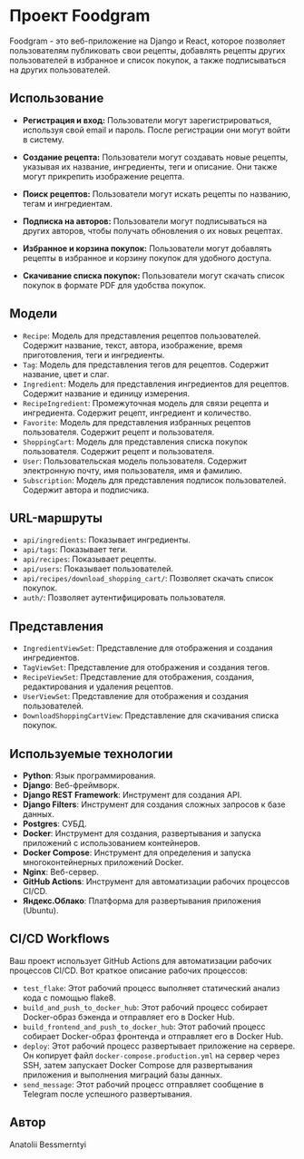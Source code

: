 # Проект Foodgram

Foodgram - это веб-приложение на Django и React, которое позволяет пользователям публиковать свои рецепты, добавлять рецепты других пользователей в избранное и список покупок, а также подписываться на других пользователей.

## Использование

- **Регистрация и вход:** Пользователи могут зарегистрироваться, используя свой email и пароль. После регистрации они могут войти в систему.

- **Создание рецепта:** Пользователи могут создавать новые рецепты, указывая их название, ингредиенты, теги и описание. Они также могут прикрепить изображение рецепта.

- **Поиск рецептов:** Пользователи могут искать рецепты по названию, тегам и ингредиентам.

- **Подписка на авторов:** Пользователи могут подписываться на других авторов, чтобы получать обновления о их новых рецептах.

- **Избранное и корзина покупок:** Пользователи могут добавлять рецепты в избранное и корзину покупок для удобного доступа.

- **Скачивание списка покупок:** Пользователи могут скачать список покупок в формате PDF для удобства покупок.

## Модели

- `Recipe`: Модель для представления рецептов пользователей. Содержит название, текст, автора, изображение, время приготовления, теги и ингредиенты.
- `Tag`: Модель для представления тегов для рецептов. Содержит название, цвет и слаг.
- `Ingredient`: Модель для представления ингредиентов для рецептов. Содержит название и единицу измерения.
- `RecipeIngredient`: Промежуточная модель для связи рецепта и ингредиента. Содержит рецепт, ингредиент и количество.
- `Favorite`: Модель для представления избранных рецептов пользователя. Содержит рецепт и пользователя.
- `ShoppingCart`: Модель для представления списка покупок пользователя. Содержит рецепт и пользователя.
- `User`: Пользовательская модель пользователя. Содержит электронную почту, имя пользователя, имя и фамилию.
- `Subscription`: Модель для представления подписок пользователей. Содержит автора и подписчика.

## URL-маршруты

- `api/ingredients`: Показывает ингредиенты.
- `api/tags`: Показывает теги.
- `api/recipes`: Показывает рецепты.
- `api/users`: Показывает пользователей.
- `api/recipes/download_shopping_cart/`: Позволяет скачать список покупок.
- `auth/`: Позволяет аутентифицировать пользователя.

## Представления

- `IngredientViewSet`: Представление для отображения и создания ингредиентов.
- `TagViewSet`: Представление для отображения и создания тегов.
- `RecipeViewSet`: Представление для отображения, создания, редактирования и удаления рецептов.
- `UserViewSet`: Представление для отображения и создания пользователей.
- `DownloadShoppingCartView`: Представление для скачивания списка покупок.

## Используемые технологии

- **Python**: Язык программирования.
- **Django**: Веб-фреймворк.
- **Django REST Framework**: Инструмент для создания API.
- **Django Filters**: Инструмент для создания сложных запросов к базе данных.
- **Postgres**: СУБД.
- **Docker**: Инструмент для создания, развертывания и запуска приложений с использованием контейнеров.
- **Docker Compose**: Инструмент для определения и запуска многоконтейнерных приложений Docker.
- **Nginx**: Веб-сервер.
- **GitHub Actions**: Инструмент для автоматизации рабочих процессов CI/CD.
- **Яндекс.Облако**: Платформа для развертывания приложения (Ubuntu).

## CI/CD Workflows

Ваш проект использует GitHub Actions для автоматизации рабочих процессов CI/CD. Вот краткое описание рабочих процессов:

- `test_flake`: Этот рабочий процесс выполняет статический анализ кода с помощью flake8.
- `build_and_push_to_docker_hub`: Этот рабочий процесс собирает Docker-образ бэкенда и отправляет его в Docker Hub.
- `build_frontend_and_push_to_docker_hub`: Этот рабочий процесс собирает Docker-образ фронтенда и отправляет его в Docker Hub.
- `deploy`: Этот рабочий процесс развертывает приложение на сервере. Он копирует файл `docker-compose.production.yml` на сервер через SSH, затем запускает Docker Compose для развертывания приложения и выполнения миграций базы данных.
- `send_message`: Этот рабочий процесс отправляет сообщение в Telegram после успешного развертывания.

## Автор

Anatolii Bessmerntyi
